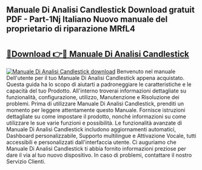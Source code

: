 ## Manuale Di Analisi Candlestick Download gratuit PDF - Part-1Nj Italiano Nuovo manuale del proprietario di riparazione MRfL4

# <h2><a href="http://dfgvux2.blite.top/?on=Manuale+Di+Analisi+Candlestick">🔗Download 👉🔴 Manuale Di Analisi Candlestick</a></h2>

[![Manuale Di Analisi Candlestick download](https://i.imgur.com/lujVjoI.png)](http://dfgvux2.blite.top/?on=Manuale+Di+Analisi+Candlestick)
Benvenuto nel manuale Dell'utente per il tuo Manuale Di Analisi Candlestick appena acquistato. Questa guida ha lo scopo di aiutarti a padroneggiare le caratteristiche e le capacità del tuo Prodotto. All'interno troverai informazioni dettagliate su funzionalità, configurazione, utilizzo, Manutenzione e Risoluzione dei problemi. Prima di utilizzare Manuale Di Analisi Candlestick, prenditi un momento per leggere attentamente questo Manuale. Fornisce istruzioni dettagliate su come impostare il prodotto, nonché informazioni su come utilizzare le sue varie funzioni e possibilità. Le funzionalità avanzate di Manuale Di Analisi Candlestick includono aggiornamenti automatici, Dashboard personalizzabile, Supporto multilingue e Attivazione Vocale, tutti accessibili e personalizzati dall'interfaccia utente. Ci auguriamo che Manuale Di Analisi Candlestick ti abbia fornito informazioni preziose per dare il via al tuo nuovo dispositivo. In caso di problemi, contattare il nostro Servizio Clienti.
